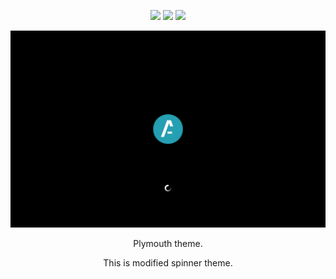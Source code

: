<p align="center">
  <img src="https://img.shields.io/badge/Maintained%3F-Yes-green?style=flat-square">
  <img src="https://img.shields.io/github/stars/asterlinux/plymouth-theme-space?style=flat-square">
  <img src="https://img.shields.io/github/issues/asterlinux/plymouth-theme-space?style=flat-square">
</p>
<p align="center">
  <img src="plymouth.png">
</p>

<p align="center">Plymouth theme</a>.
</p>

<p align="center">This is modified spinner theme</a>.
</p>
